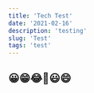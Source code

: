 ```yaml
---
title: 'Tech Test'
date: '2021-02-16'
description: 'testing'
slug: 'Test'
tags: 'test'
---
```


## 😀😁😂🤣😃😄